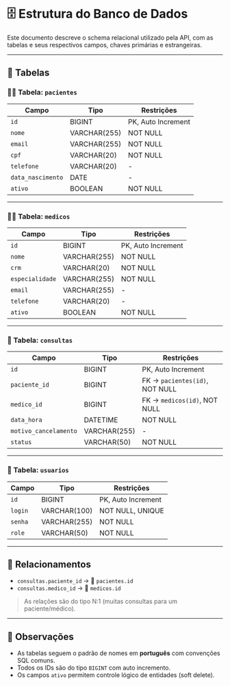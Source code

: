 # 🗄️ Estrutura do Banco de Dados

Este documento descreve o schema relacional utilizado pela API, com as tabelas e seus respectivos campos, chaves primárias e estrangeiras.

---

## 📍 Tabelas

### 🧑‍⚕️ Tabela: `pacientes`

| Campo            | Tipo           | Restrições                 |
|------------------|----------------|-----------------------------|
| `id`             | BIGINT         | PK, Auto Increment          |
| `nome`           | VARCHAR(255)   | NOT NULL                    |
| `email`          | VARCHAR(255)   | NOT NULL                    |
| `cpf`            | VARCHAR(20)    | NOT NULL                    |
| `telefone`       | VARCHAR(20)    | -                           |
| `data_nascimento`| DATE           | -                           |
| `ativo`          | BOOLEAN        | NOT NULL                    |

---

### 👨‍⚕️ Tabela: `medicos`

| Campo           | Tipo           | Restrições                 |
|-----------------|----------------|-----------------------------|
| `id`            | BIGINT         | PK, Auto Increment          |
| `nome`          | VARCHAR(255)   | NOT NULL                    |
| `crm`           | VARCHAR(20)    | NOT NULL                    |
| `especialidade` | VARCHAR(255)   | NOT NULL                    |
| `email`         | VARCHAR(255)   | -                           |
| `telefone`      | VARCHAR(20)    | -                           |
| `ativo`         | BOOLEAN        | NOT NULL                    |

---

### 📅 Tabela: `consultas`

| Campo               | Tipo           | Restrições                               |
|---------------------|----------------|-------------------------------------------|
| `id`                | BIGINT         | PK, Auto Increment                        |
| `paciente_id`       | BIGINT         | FK → `pacientes(id)`, NOT NULL           |
| `medico_id`         | BIGINT         | FK → `medicos(id)`, NOT NULL             |
| `data_hora`         | DATETIME       | NOT NULL                                  |
| `motivo_cancelamento`| VARCHAR(255) | -                                         |
| `status`            | VARCHAR(50)    | NOT NULL                                  |

---

### 🔐 Tabela: `usuarios`

| Campo     | Tipo          | Restrições              |
|-----------|---------------|--------------------------|
| `id`      | BIGINT        | PK, Auto Increment       |
| `login`   | VARCHAR(100)  | NOT NULL, UNIQUE         |
| `senha`   | VARCHAR(255)  | NOT NULL                 |
| `role`    | VARCHAR(50)   | NOT NULL                 |

---

## 🔗 Relacionamentos

- `consultas.paciente_id` → 🔗 `pacientes.id`
- `consultas.medico_id` → 🔗 `medicos.id`

> As relações são do tipo N:1 (muitas consultas para um paciente/médico).

---

## 📌 Observações

- As tabelas seguem o padrão de nomes em **português** com convenções SQL comuns.
- Todos os IDs são do tipo `BIGINT` com auto incremento.
- Os campos `ativo` permitem controle lógico de entidades (soft delete).